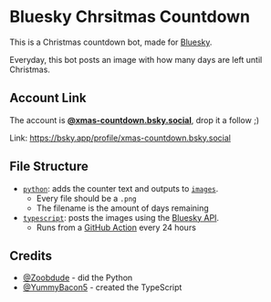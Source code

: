 # Bluesky Chrsitmas Countdown

This is a Christmas countdown bot, made for [Bluesky](https://bsky.app).

Everyday, this bot posts an image with how many days are left until Christmas.

## Account Link

The account is **[@xmas-countdown.bsky.social](https://bsky.app/profile/xmas-countdown.bsky.social)**, drop it a follow ;)

Link: https://bsky.app/profile/xmas-countdown.bsky.social

## File Structure

- [`python`](https://github.com/Zoobdude/bluesky-chrsitmas-countdown/tree/main/python): adds the counter text and outputs to [`images`](https://github.com/Zoobdude/bluesky-chrsitmas-countdown/tree/main/images).
  - Every file should be a `.png`
  - The filename is the amount of days remaining
- [`typescript`](https://github.com/Zoobdude/bluesky-chrsitmas-countdown/tree/main/typescript): posts the images using the [Bluesky API](https://atproto.com/blog/create-post).
  - Runs from a [GitHub Action](https://github.com/Zoobdude/bluesky-chrsitmas-countdown/blob/main/.github/workflows/main.yml) every 24 hours

## Credits

- [@Zoobdude](https://github.com/Zoobdude) - did the Python
- [@YummyBacon5](https://github.com/YummyBacon5) - created the TypeScript
